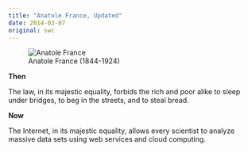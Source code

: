 ```yaml
---
title: "Anatole France, Updated"
date: 2014-03-07
original: swc
---
```

<figure class="center">
  <img src="http://upload.wikimedia.org/wikipedia/commons/thumb/b/ba/Anatole_France_1921.jpg/169px-Anatole_France_1921.jpg" alt="Anatole France" class="centered">
  <figcaption>Anatole France (1844-1924)</figcaption>
</figure>
<div class="row">
  <div class="col-6 center">
    <p><strong>Then</strong></p>
    <p>
      The law, in its majestic equality, forbids the rich and poor alike to sleep under bridges, to beg in the streets, and to steal bread.
    </p>
  </div>
  <div class="col-6 center">
    <p><strong>Now</strong></p>
    <p>
      The Internet, in its majestic equality, allows every scientist to analyze massive data sets using web services and cloud computing.
    </p>
  </div>
</div>
